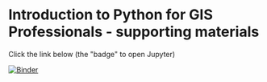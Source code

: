 # Introduction to Python for GIS Professionals - supporting materials

Click the link below (the "badge" to open Jupyter)

[![Binder](http://mybinder.org/badge.svg)](https://github.com/jakamkon/introduction-to-python-for-gis-professionals)


